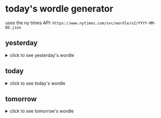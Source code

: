 # today's wordle generator

uses the ny times API: `https://www.nytimes.com/svc/wordle/v2/YYYY-MM-DD.json`

## yesterday

<details>
    <summary>click to see yesterday's wordle</summary>

    stony

</details>

## today

<details>
    <summary>click to see today's wordle</summary>

    final

</details>

## tomorrow

<details>
    <summary>click to see tomorrow's wordle</summary>

    liner

</details>
